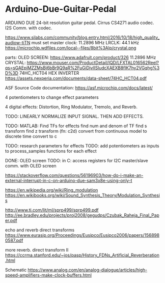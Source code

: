 # Arduino-Due-Guitar-Pedal

ARDUINO DUE 24-bit resolution guitar pedal.
Cirrus CS4271 audio codec. 
I2S Comm. with codec.

https://www.silabs.com/community/blog.entry.html/2016/10/18/high_quality_audiow-tiTN
must set master clock: 11.2896 MHz    LRCLK: 44.1 kHz
https://microchip.wdfiles.com/local--files/8bit%3Alp/crystal.png

parts: OLED SCREEN: https://www.adafruit.com/product/326
       11.2896 MHz CRYSTAL: https://www.mouser.com/ProductDetail/IQD/LFXTAL016562Reel?qs=sGAEpiMZZMsBj6bBr9Q9aR%2FuGiDjvlISludcXAEXB8flK7hy2VGqhg%3D%3D 
       74HC_HCT04 HEX INVERTER https://assets.nexperia.com/documents/data-sheet/74HC_HCT04.pdf

ASF Source Code documentation: https://asf.microchip.com/docs/latest/

4 potentiometers to change effect parameters

4 digital effects: Distortion, Ring Modulator, Tremolo, and Reverb.

TODO: LINEARLY NORMALIZE INPUT SIGNAL.  THEN ADD EFFECTS.

TODO: MATLAB: Find TFs for effects
  find num and denom of TF
  find s transform
  find z transform (fn: c2d) convert from continuous model to discrete time
  convert to c

TODO: research parameters for effects
TODO: add potentiometers as inputs to process_samples functions for each effect

DONE: OLED screen
TODO: in C: access registers for I2C master/slave comm. with OLED screen

https://stackoverflow.com/questions/56196903/how-do-i-make-an-external-interrupt-in-c-on-arduino-due-sam3x8e-using-only-t

https://en.wikipedia.org/wiki/Ring_modulation
https://en.wikibooks.org/wiki/Sound_Synthesis_Theory/Modulation_Synthesis

http://www.ti.com/lit/ml/sprp499/sprp499.pdf
http://ee.bradley.edu/projects/proj2008/gegudps/Czubak_Raheja_Final_Paper.pdf

echo and reverb direct transforms
https://www.eurasip.org/Proceedings/Eusipco/Eusipco2006/papers/1568980587.pdf

more reverb. direct transform II
https://ccrma.stanford.edu/~jos/pasp/History_FDNs_Artificial_Reverberation.html

Schematic
https://www.analog.com/en/analog-dialogue/articles/high-speed-amplifiers-make-clock-buffers.html




